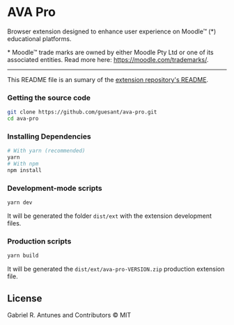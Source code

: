 # AVA Pro

Browser extension designed to enhance user experience on Moodle™ (\*) educational platforms.

\* Moodle™ trade marks are owned by either Moodle Pty Ltd or one of its associated entities. Read more here: <https://moodle.com/trademarks/>.

---

This README file is an sumary of the [extension repository's README](https://github.com/guesant/ava-pro#readme).

### Getting the source code

```sh
git clone https://github.com/guesant/ava-pro.git
cd ava-pro
```

### Installing Dependencies

```sh
# With yarn (recommended)
yarn
# With npm
npm install
```

### Development-mode scripts

```sh
yarn dev
```

It will be generated the folder `dist/ext` with the extension development files.

### Production scripts

```sh
yarn build
```

It will be generated the `dist/ext/ava-pro-VERSION.zip` production extension file.

## License

Gabriel R. Antunes and Contributors © MIT
